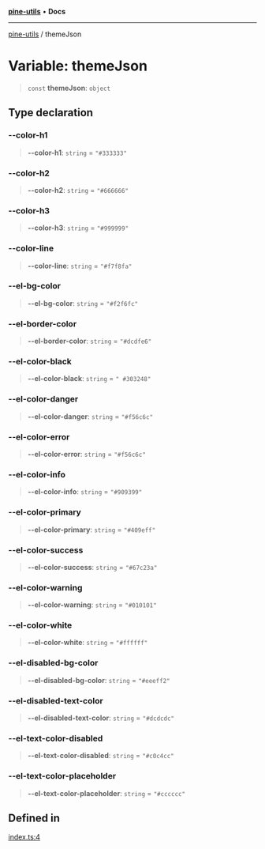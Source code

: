 [**pine-utils**](../README.md) • **Docs**

***

[pine-utils](../globals.md) / themeJson

# Variable: themeJson

> `const` **themeJson**: `object`

## Type declaration

### --color-h1

> **--color-h1**: `string` = `"#333333"`

### --color-h2

> **--color-h2**: `string` = `"#666666"`

### --color-h3

> **--color-h3**: `string` = `"#999999"`

### --color-line

> **--color-line**: `string` = `"#f7f8fa"`

### --el-bg-color

> **--el-bg-color**: `string` = `"#f2f6fc"`

### --el-border-color

> **--el-border-color**: `string` = `"#dcdfe6"`

### --el-color-black

> **--el-color-black**: `string` = `" #303248"`

### --el-color-danger

> **--el-color-danger**: `string` = `"#f56c6c"`

### --el-color-error

> **--el-color-error**: `string` = `"#f56c6c"`

### --el-color-info

> **--el-color-info**: `string` = `"#909399"`

### --el-color-primary

> **--el-color-primary**: `string` = `"#409eff"`

### --el-color-success

> **--el-color-success**: `string` = `"#67c23a"`

### --el-color-warning

> **--el-color-warning**: `string` = `"#010101"`

### --el-color-white

> **--el-color-white**: `string` = `"#ffffff"`

### --el-disabled-bg-color

> **--el-disabled-bg-color**: `string` = `"#eeeff2"`

### --el-disabled-text-color

> **--el-disabled-text-color**: `string` = `"#dcdcdc"`

### --el-text-color-disabled

> **--el-text-color-disabled**: `string` = `"#c0c4cc"`

### --el-text-color-placeholder

> **--el-text-color-placeholder**: `string` = `"#cccccc"`

## Defined in

[index.ts:4](https://github.com/byzhyt/pine-utils/blob/924fa77904d2b99c7ab94631f9f8a700b695aa96/src/index.ts#L4)

